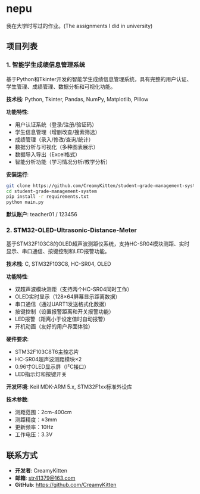 # nepu
我在大学时写过的作业。(The assignments I did in university)

## 项目列表

### 1. 智能学生成绩信息管理系统
基于Python和Tkinter开发的智能学生成绩信息管理系统，具有完整的用户认证、学生管理、成绩管理、数据分析和可视化功能。

**技术栈**: Python, Tkinter, Pandas, NumPy, Matplotlib, Pillow

**功能特性**:
- 用户认证系统（登录/注册/验证码）
- 学生信息管理（增删改查/搜索筛选）
- 成绩管理（录入/修改/查询/统计）
- 数据分析与可视化（多种图表展示）
- 数据导入导出（Excel格式）
- 智能分析功能（学习情况分析/教学分析）

**安装运行**:
```bash
git clone https://github.com/CreamyKitten/student-grade-management-system
cd student-grade-management-system
pip install -r requirements.txt
python main.py
```

**默认账户**: teacher01 / 123456

### 2. STM32-OLED-Ultrasonic-Distance-Meter
基于STM32F103C8的OLED超声波测距仪系统，支持HC-SR04模块测距、实时显示、串口通信、按键控制和LED报警功能。

**技术栈**: C, STM32F103C8, HC-SR04, OLED

**功能特性**:
- 双超声波模块测距（支持两个HC-SR04同时工作）
- OLED实时显示（128×64屏幕显示距离数据）
- 串口通信（通过UART1发送格式化数据）
- 按键控制（设置报警距离和开关报警功能）
- LED报警（距离小于设定值时自动报警）
- 开机动画（友好的用户界面体验）

**硬件要求**:
- STM32F103C8T6主控芯片
- HC-SR04超声波测距模块×2
- 0.96寸OLED显示屏（I²C接口）
- LED指示灯和按键开关

**开发环境**: Keil MDK-ARM 5.x, STM32F1xx标准外设库

**技术参数**:
- 测距范围：2cm-400cm
- 测距精度：±3mm
- 更新频率：10Hz
- 工作电压：3.3V

## 联系方式
- **开发者**: CreamyKitten
- **邮箱**: str41379@163.com
- **GitHub**: https://github.com/CreamyKitten